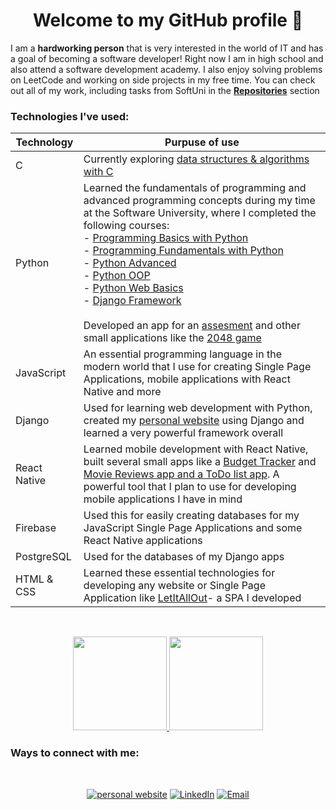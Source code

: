 <h1 align="center"> Welcome to my GitHub profile 👋 </h1>

<!--
**DimoDimchev/DimoDimchev** is a ✨ _special_ ✨ repository because its `README.md` (this file) appears on your GitHub profile.

-->
I am a **hardworking person** that is very interested in the world of IT and has a goal of becoming a software developer! Right now I am in high school and also attend a software development academy. I also enjoy solving problems on LeetCode and working on side projects in my free time. You can check out all of my work, including tasks from SoftUni in the [**Repositories**](https://github.com/DimoDimchev?tab=repositories) section
  
### Technologies I've used:

| Technology | Purpuse of use |
| ---------- | -------------- |
| C | Currently exploring [data structures & algorithms with C](https://github.com/DimoDimchev/LearningC) |
| Python | Learned the fundamentals of programming and advanced programming concepts during my time at the Software University, where I completed the following courses:</br>- [Programming Basics with Python](https://github.com/DimoDimchev/SoftUni-Python-Basics)</br>- [Programming Fundamentals with Python](https://github.com/DimoDimchev/SoftUni-Python-Fundamentals)</br>- [Python Advanced](https://github.com/DimoDimchev/SoftUni-Python-Advanced)</br>- [Python OOP](https://github.com/DimoDimchev/Softuni-Python-OOP)</br>- [Python Web Basics](https://github.com/DimoDimchev/SoftUni-Python-Web-Basics)</br>- [Django Framework](https://github.com/DimoDimchev/SoftUni-Python-Web-Django)</br></br>Developed an app for an [assesment](https://github.com/DimoDimchev/Access-Control) and other small applications like the [2048 game](https://github.com/DimoDimchev/2048) |
| JavaScript     | An essential programming language in the modern world that I use for creating Single Page Applications, mobile applications with React Native and more |
| Django     | Used for learning web development with Python, created my [personal website](http://www.dimodimchev.me/) using Django and learned a very powerful framework overall |
| React Native     | Learned mobile development with React Native, built several small apps like a [Budget Tracker](https://github.com/DimoDimchev/BudgetTracker) and [Movie Reviews app and a ToDo list app](https://github.com/DimoDimchev/LearningReactNative). A powerful tool that I plan to use for developing mobile applications I have in mind |
| Firebase     | Used this for easily creating databases for my JavaScript Single Page Applications and some React Native applications |
| PostgreSQL     | Used for the databases of my Django apps |
| HTML & CSS     | Learned these essential technologies for developing any website or Single Page Application like [LetItAllOut](https://github.com/DimoDimchev/LetItAllOut)- a SPA I developed |

<br/>

<p align="center">
  <a href="https://github.com/DimoDimchev">
    <img height="150em" src="https://github-readme-stats.vercel.app/api?username=DimoDimchev&theme=dark&show_icons=true" />
    <img height="150em" src="https://github-readme-stats.vercel.app/api/top-langs/?username=DimoDimchev&theme=dark&layout=compact" />
  </a>
</p>

### Ways to connect with me:
<br/>
<p align="center">
  <a href="http://www.dimodimchev.me"><img alt="personal website" src="https://badgen.net/badge/icon/chrome?icon=chrome&label=Website"></a>
<a href="https://www.linkedin.com/in/dimodimchev"><img alt="LinkedIn" src="https://img.shields.io/badge/LinkedIn-Dimo%20Dimchev%20-blue?style=flat-square&logo=linkedin"></a>
<a href="ddimchev7@gmail.com"><img alt="Email" src="https://img.shields.io/badge/Email-ddimchev7@gmail.com-blue?style=flat-square&logo=gmail"></a>
</p>
